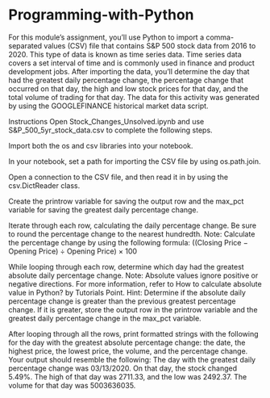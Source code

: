 # Programming-with-Python

For this module’s assignment, you’ll use Python to import a comma-separated values (CSV) file that contains S&P 500 stock data from 2016 to 2020. This type of data is known as time series data. Time series data covers a set interval of time and is commonly used in finance and product development jobs. After importing the data, you’ll determine the day that had the greatest daily percentage change, the percentage change that occurred on that day, the high and low stock prices for that day, and the total volume of trading for that day.
The data for this activity was generated by using the GOOGLEFINANCE historical market data script.

Instructions
Open Stock_Changes_Unsolved.ipynb and use S&P_500_5yr_stock_data.csv to complete the following steps.


Import both the os and csv libraries into your notebook.


In your notebook, set a path for importing the CSV file by using os.path.join.


Open a connection to the CSV file, and then read it in by using the csv.DictReader class.


Create the printrow variable for saving the output row and the max_pct variable for saving the greatest daily percentage change.


Iterate through each row, calculating the daily percentage change. Be sure to round the percentage change to the nearest hundredth.
Note: Calculate the percentage change by using the following formula:
((Closing Price − Opening Price) ÷ Opening Price) × 100


While looping through each row, determine which day had the greatest absolute daily percentage change.
Note: Absolute values ignore positive or negative directions. For more information, refer to How to calculate absolute value in Python?
 by Tutorials Point.
Hint: Determine if the absolute daily percentage change is greater than the previous greatest percentage change. If it is greater, store the output row in the printrow variable and the greatest daily percentage change in the max_pct variable.


After looping through all the rows, print formatted strings with the following for the day with the greatest absolute percentage change: the date, the highest price, the lowest price, the volume, and the percentage change. Your output should resemble the following:
The day with the greatest daily percentage change was 03/13/2020. On that day, the stock changed 5.49%. The high of that day was 2711.33, and the low was 2492.37. The volume for that day was 5003636035.
